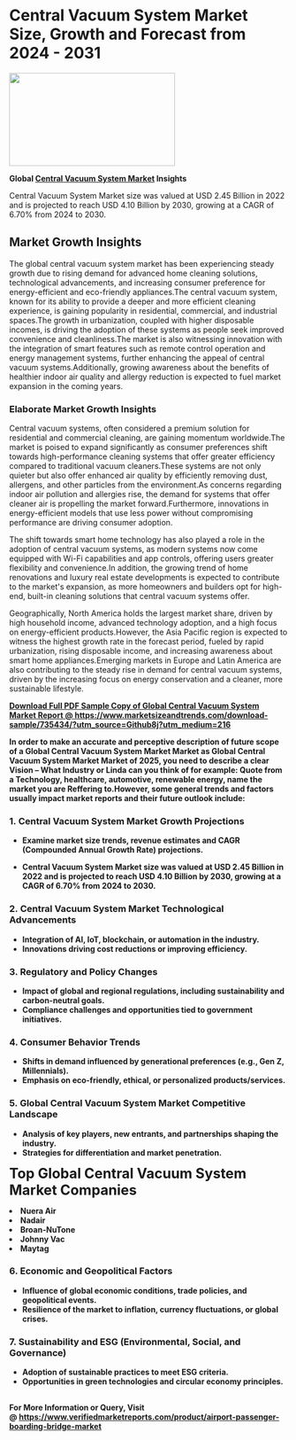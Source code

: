 <H1>Central Vacuum System Market Size, Growth and Forecast from 2024 - 2031</H1><img class="aligncenter size-medium wp-image-584254" src="https://thirdeyenews.in/wp-content/uploads/2024/09/Global-Market-Research-300x168.jpeg" alt="" width="300" height="168" /><p><strong>Global&nbsp;<a href="https://www.marketsizeandtrends.com/download-sample/735434/?utm_source=Github8j?utm_medium=216">Central Vacuum System Market</a> Insights</strong></p><p>Central Vacuum System Market size was valued at USD 2.45 Billion in 2022 and is projected to reach USD 4.10 Billion by 2030, growing at a CAGR of 6.70% from 2024 to 2030.</p><p><h2>Market Growth Insights</h2> <p>The global central vacuum system market has been experiencing steady growth due to rising demand for advanced home cleaning solutions, technological advancements, and increasing consumer preference for energy-efficient and eco-friendly appliances.The central vacuum system, known for its ability to provide a deeper and more efficient cleaning experience, is gaining popularity in residential, commercial, and industrial spaces.The growth in urbanization, coupled with higher disposable incomes, is driving the adoption of these systems as people seek improved convenience and cleanliness.The market is also witnessing innovation with the integration of smart features such as remote control operation and energy management systems, further enhancing the appeal of central vacuum systems.Additionally, growing awareness about the benefits of healthier indoor air quality and allergy reduction is expected to fuel market expansion in the coming years.</p> <p><strong><a href="#"></a></strong></p> <h3>Elaborate Market Growth Insights</h3> <p>Central vacuum systems, often considered a premium solution for residential and commercial cleaning, are gaining momentum worldwide.The market is poised to expand significantly as consumer preferences shift towards high-performance cleaning systems that offer greater efficiency compared to traditional vacuum cleaners.These systems are not only quieter but also offer enhanced air quality by efficiently removing dust, allergens, and other particles from the environment.As concerns regarding indoor air pollution and allergies rise, the demand for systems that offer cleaner air is propelling the market forward.Furthermore, innovations in energy-efficient models that use less power without compromising performance are driving consumer adoption.</p> <p>The shift towards smart home technology has also played a role in the adoption of central vacuum systems, as modern systems now come equipped with Wi-Fi capabilities and app controls, offering users greater flexibility and convenience.In addition, the growing trend of home renovations and luxury real estate developments is expected to contribute to the market's expansion, as more homeowners and builders opt for high-end, built-in cleaning solutions that central vacuum systems offer.</p> <p>Geographically, North America holds the largest market share, driven by high household income, advanced technology adoption, and a high focus on energy-efficient products.However, the Asia Pacific region is expected to witness the highest growth rate in the forecast period, fueled by rapid urbanization, rising disposable income, and increasing awareness about smart home appliances.Emerging markets in Europe and Latin America are also contributing to the steady rise in demand for central vacuum systems, driven by the increasing focus on energy conservation and a cleaner, more sustainable lifestyle.</p> <p><strong><a href="#"></p><p><span class=""><strong>Download Full PDF Sample Copy of Global Central Vacuum System Market Report</strong> @ <a href="https://www.marketsizeandtrends.com/download-sample/735434/?utm_source=Github8j?utm_medium=216" target="_blank">https://www.marketsizeandtrends.com/download-sample/735434/?utm_source=Github8j?utm_medium=216</a></span></p><p>In order to make an accurate and perceptive description of future scope of a Global&nbsp;Central Vacuum System Market Market as Global&nbsp;Central Vacuum System Market Market of 2025, you need to describe a clear Vision &ndash; What Industry or Linda can you think of for example: Quote from a Technology, healthcare, automotive, renewable energy, name the market you are Reffering to.However, some general trends and factors usually impact market reports and their future outlook include:</p><h3>1.&nbsp;<strong>Central Vacuum System Market Growth Projections</strong></h3><ul><li>Examine market size trends, revenue estimates and CAGR (Compounded Annual Growth Rate) projections.</li><li><p>Central Vacuum System Market size was valued at USD 2.45 Billion in 2022 and is projected to reach USD 4.10 Billion by 2030, growing at a CAGR of 6.70% from 2024 to 2030.</p></li></ul><h3>2.&nbsp;<strong>Central Vacuum System Market Technological Advancements</strong></h3><ul><li>Integration of AI, IoT, blockchain, or automation in the industry.</li><li>Innovations driving cost reductions or improving efficiency.</li></ul><h3>3.&nbsp;<strong>Regulatory and Policy Changes</strong></h3><ul><li>Impact of global and regional regulations, including sustainability and carbon-neutral goals.</li><li>Compliance challenges and opportunities tied to government initiatives.</li></ul><h3>4.&nbsp;<strong>Consumer Behavior Trends</strong></h3><ul><li>Shifts in demand influenced by generational preferences (e.g., Gen Z, Millennials).</li><li>Emphasis on eco-friendly, ethical, or personalized products/services.</li></ul><h3>5.&nbsp;<strong>Global Central Vacuum System Market Competitive Landscape</strong></h3><ul><li>Analysis of key players, new entrants, and partnerships shaping the industry.</li><li>Strategies for differentiation and market penetration.</li></ul><p data-pm-slice="1 1 []"><span style="color: inherit; font-family: inherit; font-size: 25px;">Top Global Central Vacuum System Market Companies</span></p><div class="" data-test-id=""><p><li>Nuera Air</li><li> Nadair</li><li> Broan-NuTone</li><li> Johnny Vac</li><li> Maytag</li></p></div><h3>6.&nbsp;<strong>Economic and Geopolitical Factors</strong></h3><ul><li>Influence of global economic conditions, trade policies, and geopolitical events.</li><li>Resilience of the market to inflation, currency fluctuations, or global crises.</li></ul><h3>7.&nbsp;<strong>Sustainability and ESG (Environmental, Social, and Governance)</strong></h3><ul><li>Adoption of sustainable practices to meet ESG criteria.</li><li>Opportunities in green technologies and circular economy principles.</li></ul><h2><strong style="font-size: 14px;">For More Information or Query, Visit @&nbsp;</strong><a style="background-color: #ffffff; font-size: 14px;" href="https://www.marketsizeandtrends.com/report/central-vacuum-system-market/" target="_blank">https://www.verifiedmarketreports.com/product/airport-passenger-boarding-bridge-market</a></h2>